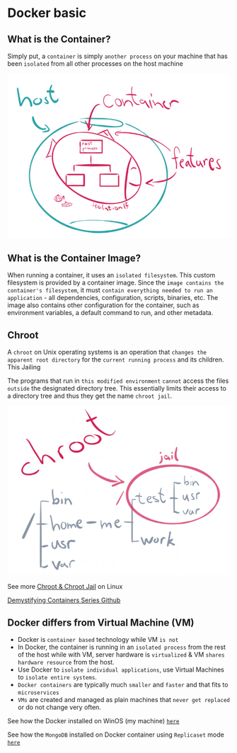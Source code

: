 # Docker basic

## What is the Container?
Simply put, a `container` is simply `another process` on your machine that has been `isolated` from all other processes on the host machine

![Docker Container](../../docker_container.png)

## What is the Container Image?
When running a container, it uses an `isolated filesystem`. This custom filesystem is provided by a container image. Since the `image contains the container's filesystem`, it must `contain everything needed to run an application` - all dependencies, configuration, scripts, binaries, etc. The image also contains other configuration for the container, such as environment variables, a default command to run, and other metadata.

## Chroot
A `chroot` on Unix operating systems is an operation that `changes the apparent root directory` for the `current running process` and its children. This Jailing

The programs that run in `this modified environment` `cannot` access the files `outside` the designated directory tree. This essentially limits their access to a directory tree and thus they get the name `chroot jail`.

![Chroot and Jail](../../docker_jail.png)

See more [Chroot & Chroot Jail](https://www.geeksforgeeks.org/linux-virtualization-using-chroot-jail/) on Linux

[Demystifying Containers Series Github](https://github.com/saschagrunert/demystifying-containers)

## Docker differs from Virtual Machine (VM)
- Docker is `container based` technology while VM `is not`
- In Docker, the container is running in an `isolated process` from the rest of the host while with VM, server hardware is `virtualized` & VM `shares hardware resource` from the host.
- Use Docker to `isolate individual applications`, use Virtual Machines to `isolate entire systems`.
- `Docker containers` are typically much `smaller` and `faster` and that fits to `microservices`
- `VMs` are created and managed as plain machines that `never get replaced` or do not change very often.

See how the Docker installed on WinOS (my machine) [`here`](https://github.com/lqtruong/kafka-docker)

See how the `MongoDB` installed on Docker container using `Replicaset` mode [`here`](https://github.com/lqtruong/mongo-replset)